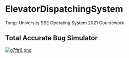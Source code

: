 # ElevatorDispatchingSystem
Tongji University SSE Operating System 2021 Coursework

## Total Accurate Bug Simulator
[![g7ftr6.png](https://z3.ax1x.com/2021/05/21/g7ftr6.png)](https://imgtu.com/i/g7ftr6)
